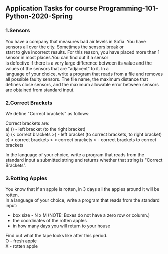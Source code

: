 ## Application Tasks for course Programming-101-Python-2020-Spring

### 1.Sensors
You have a company that measures bad air levels in Sofia. You have sensors all over the city. Sometimes the sensors break or  
start to give incorrect results. For this reason, you have placed more than 1 sensor in most places.You can find out if a sensor  
is defective if there is a very large difference between its value and the values of the sensors that are "adjacent" to it. In a  
language of your choice, write a program that reads from a file and removes all possible faulty sensors. The file name, the maximum distance that defines close sensors, and the maximum allowable error between sensors are obtained from standard input.

### 2.Correct Brackets
We define "Correct brackets" as follows:  

Correct brackets are:  
a) () - left bracket (to the right bracket)  
b) (< correct brackets >) - left bracket (to correct brackets, to right bracket)  
c) < correct brackets > < correct brackets > - correct brackets to correct brackets  
  
In the language of your choice, write a program that reads from the standard input a submitted string and returns whether that string is "Correct Brackets".
  
### 3.Rotting Apples
You know that if an apple is rotten, in 3 days all the apples around it will be rotten.  
In a language of your choice, write a program that reads from the standard input:  

- box size - N x M (NOTE: Boxes do not have a zero row or column.)
- the coordinates of the rotten apples
- in how many days you will return to your house  

Find out what the tape looks like after this period.  
O - fresh apple  
X - rotten apple
